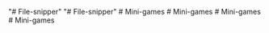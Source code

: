"# File-snipper" 
"# File-snipper" 
#   M i n i - g a m e s  
 #   M i n i - g a m e s  
 #   M i n i - g a m e s  
 #   M i n i - g a m e s  
 